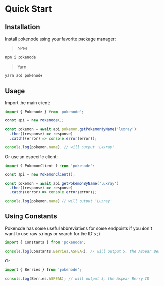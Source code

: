 # Quick Start

## Installation

Install pokenode using your favorite package manager:

> NPM

```bash
npm i pokenode
```

> Yarn

```bash
yarn add pokenode
```

## Usage

Import the main client:

```js
import { Pokenode } from 'pokenode';

const api = new Pokenode();

const pokemon = await api.pokemon.getPokemonByName('luxray')
  .then((response) => response)
  .catch((error) => console.error(error));

console.log(pokemon.name); // will output 'Luxray'
```

Or use an especific client:

```js
import { PokemonClient } from 'pokenode';

const api = new PokemonClient();

const pokemon = await api.getPokemonByName('luxray')
  .then((response) => response)
  .catch((error) => console.error(error));

console.log(pokemon.name) // will output 'Luxray'
```

## Using Constants

Pokenode has some useful abbreviations for some endpoints if you don't want to use raw strings or search for the ID's ;)

```js
import { Constants } from 'pokenode';

console.log(Constants.Berries.ASPEAR); // will output 5, the Aspear Berry ID
```

Or

```js
import { Berries } from 'pokenode';

console.log(Berries.ASPEAR); // will output 5, the Aspear Berry ID
```
